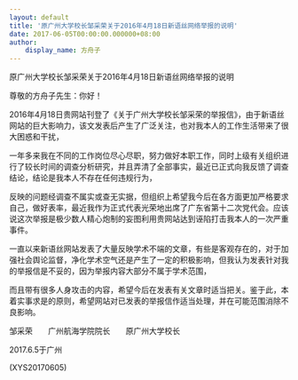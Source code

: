 ```yaml
---
layout: default
title: '原广州大学校长邹采荣关于2016年4月18日新语丝网络举报的说明'
date: 2017-06-05T00:00:00.000000+08:00
author:
    display_name: 方舟子
---
```


原广州大学校长邹采荣关于2016年4月18日新语丝网络举报的说明

尊敬的方舟子先生：你好！

2016年4月18日贵网站刊登了《关于广州大学校长邹采荣的举报信》，由于新语丝网站的巨大影响力，该文发表后产生了广泛关注，也对我本人的工作生活带来了很大困惑和干扰，

一年多来我在不同的工作岗位尽心尽职，努力做好本职工作，同时上级有关组织进行了较长时间的调查分析研究，并且弄清了全部事实，最近已正式向我反馈了调查结论，结论是我本人不存在任何违规行为，

反映的问题经调查不属实或查无实据，但组织上希望我今后在各方面更加严格要求自己，做好表率，最近我作为正式代表光荣地出席了广东省第十二次党代会。应该说这次举报是极少数人精心炮制的妄图利用贵网站达到诬陷打击我本人的一次严重事件。

一直以来新语丝网站发表了大量反映学术不端的文章，有些是客观存在的，对于加强社会舆论监督，净化学术空气还是产生了一定的积极影响，但我认为发表针对我的举报信是不妥的，因为举报内容大部分不属于学术范围，

而且带有很多人身攻击的内容，希望今后在发表有关文章时适当把关。鉴于此，本着实事求是的原则，希望网站对已发表的举报信作适当处理，并在可能范围消除不良影响。

邹采荣　　广州航海学院院长　　原广州大学校长

2017.6.5于广州

(XYS20170605)

